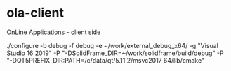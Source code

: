 # ola-client

OnLine Applications - client side 

 ./configure -b debug -f debug -e ~/work/external_debug_x64/ -g "Visual Studio 16 2019" -P "-DSolidFrame_DIR=~/work/solidframe/build/debug" -P "-DQT5PREFIX_DIR:PATH=/c/data/qt/5.11.2/msvc2017_64/lib/cmake"
